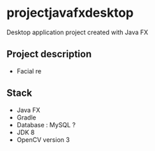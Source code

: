 # projectjavafxdesktop
Desktop application project created with Java FX 

## Project description 
+ Facial re

## Stack 
+ Java FX 
+ Gradle 
+ Database : MySQL ?  
+ JDK 8 
+ OpenCV version 3 









